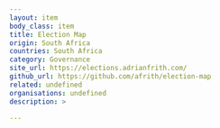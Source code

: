 ```yaml
---
layout: item
body_class: item
title: Election Map
origin: South Africa
countries: South Africa
category: Governance
site_url: https://elections.adrianfrith.com/
github_url: https://github.com/afrith/election-map
related: undefined
organisations: undefined
description: >
  
---
```

